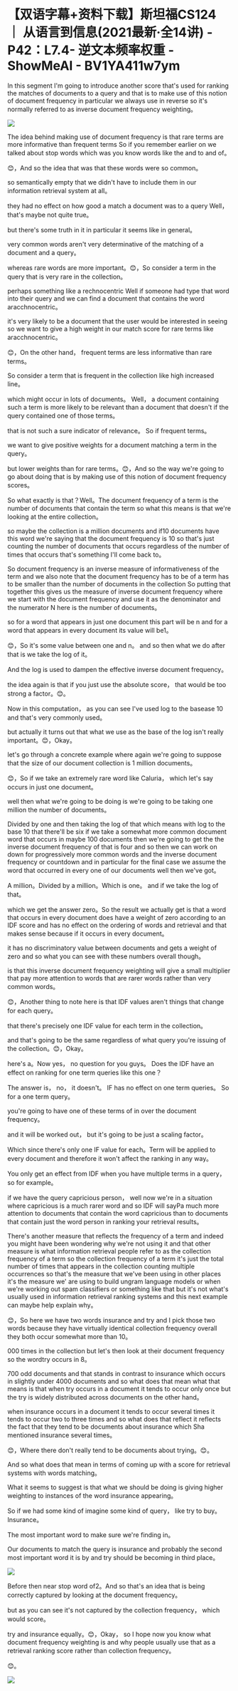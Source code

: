 # 【双语字幕+资料下载】斯坦福CS124 ｜ 从语言到信息(2021最新·全14讲) - P42：L7.4- 逆文本频率权重 - ShowMeAI - BV1YA411w7ym

In this segment I'm going to introduce another score that's used for ranking the matches of documents to a query and that is to make use of this notion of document frequency in particular we always use in reverse so it's normally referred to as inverse document frequency weighting。



![](img/8774c1e58724136f7bead964d8757f30_1.png)

The idea behind making use of document frequency is that rare terms are more informative than frequent terms So if you remember earlier on we talked about stop words which was you know words like the and to and of。

😊，And so the idea that was that these words were so common。

 so semantically empty that we didn't have to include them in our information retrieval system at all。

 they had no effect on how good a match a document was to a query Well， that's maybe not quite true。

 but there's some truth in it in particular it seems like in general。

 very common words aren't very determinative of the matching of a document and a query。

 whereas rare words are more important。😊，So consider a term in the query that is very rare in the collection。

 perhaps something like a rechnocentric Well if someone had type that word into their query and we can find a document that contains the word aracchnocentric。

 it's very likely to be a document that the user would be interested in seeing so we want to give a high weight in our match score for rare terms like aracchnocentric。

😊，On the other hand， frequent terms are less informative than rare terms。

 So consider a term that is frequent in the collection like high increased line。

 which might occur in lots of documents。 Well， a document containing such a term is more likely to be relevant than a document that doesn't if the query contained one of those terms。

 that is not such a sure indicator of relevance。 So if frequent terms。

 we want to give positive weights for a document matching a term in the query。

 but lower weights than for rare terms。😊，And so the way we're going to go about doing that is by making use of this notion of document frequency scores。

So what exactly is that？Well。The document frequency of a term is the number of documents that contain the term so what this means is that we're looking at the entire collection。

 so maybe the collection is a million documents and if10 documents have this word we're saying that the document frequency is 10 so that's just counting the number of documents that occurs regardless of the number of times that occurs that's something I'll come back to。

So document frequency is an inverse measure of informativeness of the term and we also note that the document frequency has to be of a term has to be smaller than the number of documents in the collection So putting that together this gives us the measure of inverse document frequency where we start with the document frequency and use it as the denominator and the numerator N here is the number of documents。

 so for a word that appears in just one document this part will be n and for a word that appears in every document its value will be1。

😊，So it's some value between one and n。 and so then what we do after that is we take the log of it。

And the log is used to dampen the effective inverse document frequency。

 the idea again is that if you just use the absolute score， that would be too strong a factor。😊。

Now in this computation， as you can see I've used log to the basease 10 and that's very commonly used。

 but actually it turns out that what we use as the base of the log isn't really important。😊，Okay。

 let's go through a concrete example where again we're going to suppose that the size of our document collection is 1 million documents。

😊，So if we take an extremely rare word like Caluria， which let's say occurs in just one document。

 well then what we're going to be doing is we're going to be taking one million the number of documents。

Divided by one and then taking the log of that which means with log to the base 10 that there'll be six if we take a somewhat more common document word that occurs in maybe 100 documents then we're going to get the the inverse document frequency of that is four and so then we can work on down for progressively more common words and the inverse document frequency or countdown and in particular for the final case we assume the word that occurred in every one of our documents well then we've got。

A million。Divided by a million。Which is one。 and if we take the log of that。

 which we get the answer zero。So the result we actually get is that a word that occurs in every document does have a weight of zero according to an IDF score and has no effect on the ordering of words and retrieval and that makes sense because if it occurs in every document。

 it has no discriminatory value between documents and gets a weight of zero and so what you can see with these numbers overall though。

 is that this inverse document frequency weighting will give a small multiplier that pay more attention to words that are rarer words rather than very common words。

😊，Another thing to note here is that IDF values aren't things that change for each query。

 that there's precisely one IDF value for each term in the collection。

 and that's going to be the same regardless of what query you're issuing of the collection。😊，Okay。

 here's a。Now yes， no question for you guys。 Does the IDF have an effect on ranking for one term queries like this one？

The answer is， no， it doesn't。 IF has no effect on one term queries。 So for a one term query。

 you're going to have one of these terms of in over the document frequency。

 and it will be worked out， but it's going to be just a scaling factor。

Which since there's only one IF value for each。Term will be applied to every document and therefore it won't affect the ranking in any way。

You only get an effect from IDF when you have multiple terms in a query， so for example。

 if we have the query capricious person， well now we're in a situation where capricious is a much rarer word and so IDF will sayPa much more attention to documents that contain the word capricious than to documents that contain just the word person in ranking your retrieval results。

There's another measure that reflects the frequency of a term and indeed you might have been wondering why we're not using it and that other measure is what information retrieval people refer to as the collection frequency of a term so the collection frequency of a term it's just the total number of times that appears in the collection counting multiple occurrences so that's the measure that we've been using in other places it's the measure we' are using to build ungram language models or when we're working out spam classifiers or something like that but it's not what's usually used in information retrieval ranking systems and this next example can maybe help explain why。

😊，So here we have two words insurance and try and I pick those two words because they have virtually identical collection frequency overall they both occur somewhat more than 10。

000 times in the collection but let's then look at their document frequency so the wordtry occurs in 8。

700 odd documents and that stands in contrast to insurance which occurs in slightly under 4000 documents and so what does that mean what that means is that when try occurs in a document it tends to occur only once but the try is widely distributed across documents on the other hand。

 when insurance occurs in a document it tends to occur several times it tends to occur two to three times and so what does that reflect it reflects the fact that they tend to be documents about insurance which Sha mentioned insurance several times。

😊，Where there don't really tend to be documents about trying。😊。

And so what does that mean in terms of coming up with a score for retrieval systems with words matching。

 What it seems to suggest is that what we should be doing is giving higher weighting to instances of the word insurance appearing。

 So if we had some kind of imagine some kind of query， like try to buy。Insurance。

The most important word to make sure we're finding in。

Our documents to match the query is insurance and probably the second most important word it is by and try should be becoming in third place。



![](img/8774c1e58724136f7bead964d8757f30_3.png)

Before then near stop word of2。And so that's an idea that is being correctly captured by looking at the document frequency。

 but as you can see it's not captured by the collection frequency， which would score。

 try and insurance equally。😊，Okay， so I hope now you know what document frequency weighting is and why people usually use that as a retrieval ranking score rather than collection frequency。

😊。

![](img/8774c1e58724136f7bead964d8757f30_5.png)
